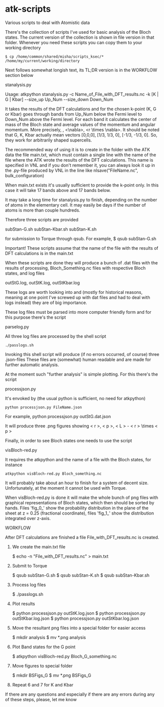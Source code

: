 # atk-scripts
Various scripts to deal with Atomistic data

There's the collection of scripts I've used for basic analysis of the Bloch states. The current version of the collection is shown in file version in that folder. Whenever you need these scripts you can copy them to your working directory

	$ cp /home/common/shared/misha/scripts_ksec/* /home/my/current/working/directory

Next follows somewhat longish text, its TL;DR version is in the WORKFLOW section below

stanalysis.py

Usage:  atkpython stanalysis.py -c Name_of_File_with_DFT_results.nc -k [K | G | Kbar] --size_up Up_Num --size_down Down_Num

It takes the results of the DFT calculations and for the chosen k-point (K, G or Kbar) goes through bands from Up_Num below the Fermi level to Down_Num above the Fermi level. For each band it calculates the center of mass of the Bloch state and average values of the momentum and angular momentum. More precisely, <r>, <\nabla>, <r \times \nabla>. It should be noted that G, K, Kbar actually mean vectors [0,0,0], [1/3, 1/3, 0], [-1/3, -1/3, 0]. So, they work for arbitrarily shaped supercells.

The recommended way of using it is to create in the folder with the ATK data the file main.txt, which must contain a single line with the name of the file where the ATK wrote the results of the DFT calculations. This name is specified in VNL and if you don't remember it, you can always look it up in the .py-file produced by VNL in the line like nlsave("FileName.nc", bulk_configuration)

When main.txt exists it's usually sufficient to provide the k-point only. In this case it will take 17 bands above and 17 bands below.

It may take a long time for stanalysis.py to finish, depending on the number of atoms in the elementary cell. It may easily be days if the number of atoms is more than couple hundreds.

Therefore three scripts are provided

subStan-G.sh
subStan-Kbar.sh
subStan-K.sh

for submission to Torque through qsub. For example, $ qsub subStan-G.sh

Important! These scripts assume that the name of the file with the results of DFT calculations is in the main.txt

When these scripts are done they will produce a bunch of .dat files with the results of processing, Bloch_Something.nc files with respective Bloch states,  and log files

outStG.log, outStK.log, outStKbar.log

These logs are worth looking into and (mostly for historical reasons, meaning at one point I've screwed up with dat files and had to deal with logs instead) they are of big importance.

These log files must be parsed into more computer friendly form and for this purpose there's the script

parselog.py

All three log files are processed by the shell script

	./passlogs.sh

Invoking this shell script will produce (if no errors occurred, of course) three .json-files These files are (somewhat) human readable and are made for further automatic analysis.

At the moment such "further analysis" is simple plotting. For this there's the script

processjson.py

It's envoked by (the usual python is sufficient, no need for atkpython)

	python processjson.py FileName.json

For example, python processjson.py outStG.dat.json

It will produce three .png figures showing < r >, < p >, < L > - < r > \times < p >

Finally, in order to see Bloch states one needs to use the script

visBloch-red.py

It requires the atkpython and the name of a file with the Bloch states, for instance

	atkpython visBloch-red.py Bloch_something.nc

It will probably take about an hour to finish for a system of decent size. Unfortunately, at the moment it cannot be used with Torque.

When visBloch-red.py is done it will make the whole bunch of png files with graphical representations of Bloch states, which then should be sorted by hands. Files 'fig_0_' show the probability distribution in the plane of the sheet at z = 0.25 (fractional coordinate), files 'fig_1_' show the distribution integrated over z-axis.

WORKFLOW

After DFT calculations are finished a file File_with_DFT_results.nc is created.

1. We create the main.txt file

	$ echo -n "File_with_DFT_results.nc" > main.txt

2. Submit to Torque

	$ qsub subStan-G.sh
	$ qsub subStan-K.sh
	$ qsub subStan-Kbar.sh

3. Process log files

	$ ./passlogs.sh

4. Plot results

	$ python processjson.py outStK.log.json
	$ python processjson.py outStKbar.log.json
	$ python processjson.py outStKbar.log.json

5. Move the resultant png files into a special folder for easier access

	$ mkdir analysis
	$ mv *.png analysis

6. Plot Band states for the G point

	$ atkpython visBloch-red.py Bloch_G_something.nc

7. Move figures to special folder

	$ mkdir BSFigs_G
	$ mv *.png BSFigs_G

8. Repeat 6 and 7 for K and Kbar

If there are any questions and especially if there are any errors during any of these steps, please, let me know
